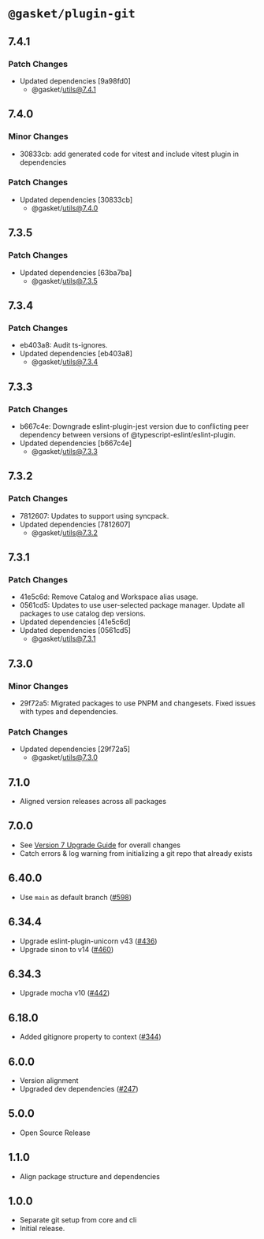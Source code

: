 # `@gasket/plugin-git`

## 7.4.1

### Patch Changes

- Updated dependencies [9a98fd0]
  - @gasket/utils@7.4.1

## 7.4.0

### Minor Changes

- 30833cb: add generated code for vitest and include vitest plugin in dependencies

### Patch Changes

- Updated dependencies [30833cb]
  - @gasket/utils@7.4.0

## 7.3.5

### Patch Changes

- Updated dependencies [63ba7ba]
  - @gasket/utils@7.3.5

## 7.3.4

### Patch Changes

- eb403a8: Audit ts-ignores.
- Updated dependencies [eb403a8]
  - @gasket/utils@7.3.4

## 7.3.3

### Patch Changes

- b667c4e: Downgrade eslint-plugin-jest version due to conflicting peer dependency between versions of @typescript-eslint/eslint-plugin.
- Updated dependencies [b667c4e]
  - @gasket/utils@7.3.3

## 7.3.2

### Patch Changes

- 7812607: Updates to support using syncpack.
- Updated dependencies [7812607]
  - @gasket/utils@7.3.2

## 7.3.1

### Patch Changes

- 41e5c6d: Remove Catalog and Workspace alias usage.
- 0561cd5: Updates to use user-selected package manager. Update all packages to use catalog dep versions.
- Updated dependencies [41e5c6d]
- Updated dependencies [0561cd5]
  - @gasket/utils@7.3.1

## 7.3.0

### Minor Changes

- 29f72a5: Migrated packages to use PNPM and changesets. Fixed issues with types and dependencies.

### Patch Changes

- Updated dependencies [29f72a5]
  - @gasket/utils@7.3.0

## 7.1.0

- Aligned version releases across all packages

## 7.0.0

- See [Version 7 Upgrade Guide] for overall changes
- Catch errors & log warning from initializing a git repo that already exists

## 6.40.0

- Use `main` as default branch ([#598])

## 6.34.4

- Upgrade eslint-plugin-unicorn v43 ([#436])
- Upgrade sinon to v14 ([#460])

## 6.34.3

- Upgrade mocha v10 ([#442])

## 6.18.0

- Added gitignore property to context ([#344])

## 6.0.0

- Version alignment
- Upgraded dev dependencies ([#247])

## 5.0.0

- Open Source Release

## 1.1.0

- Align package structure and dependencies

## 1.0.0

- Separate git setup from core and cli
- Initial release.

[Version 7 Upgrade Guide]: /docs/upgrade-to-7.md
[#247]: https://github.com/godaddy/gasket/pull/247
[#344]: https://github.com/godaddy/gasket/pull/344
[#436]: https://github.com/godaddy/gasket/pull/436
[#442]: https://github.com/godaddy/gasket/pull/442
[#460]: https://github.com/godaddy/gasket/pull/460
[#598]: https://github.com/godaddy/gasket/pull/598
